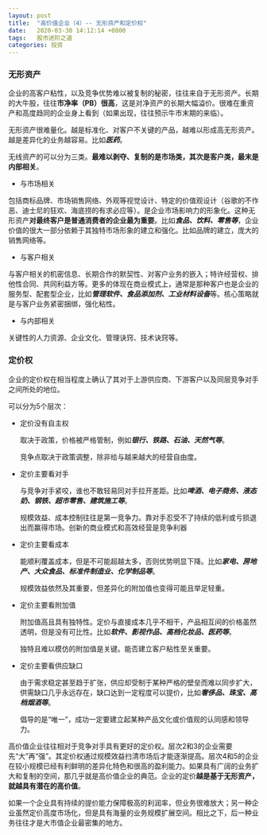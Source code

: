 ```yaml
---
layout: post
title:  "高价值企业（4）-- 无形资产和定价权"
date:   2020-03-30 14:12:14 +0800
tags:   股市进阶之道
categories: 投资
---
```


### 无形资产

企业的高客户粘性，以及竞争优势难以被复制的秘密，往往来自于无形资产。长期的大牛股，往往**市净率（PB）很高**，这是对净资产的长期大幅溢价。很难在重资产和高度趋同的企业身上看到（如果出现，往往预示牛市末期的来临）。

无形资产很难量化。越是标准化、对客户不关键的产品，越难以形成高无形资产。越是差异化的业务越容易。比如***医药***。

无线资产的可以分为三类。**最难以剥夺、复制的是市场类，其次是客户类，最末是内部相关**。

+ 与市场相关

包括商标品牌、市场销售网络、外观等视觉设计、特定的价值观设计（谷歌的不作恶、迪士尼的狂欢、海底捞的有求必应等）。是企业市场影响力的形象化。这种无形资产**对最终客户是普通消费者的企业最为重要**。比如***食品、饮料、零售等***，企业价值的很大一部分依赖于其独特市场形象的建立和强化。比如品牌的建立，庞大的销售网络等。

+ 与客户相关

与客户相关的机密信息、长期合作的默契性、对客户业务的嵌入；特许经营权、排他性合同、共同利益方等。更多的体现在商业模式上，通常是那种客户也是企业的服务型、配套型企业，比如***管理软件、食品添加剂、工业材料设备***等。核心策略就是与客户业务紧密捆绑，强化粘性。

+ 与内部相关

关键性的人力资源、企业文化、管理诀窍、技术诀窍等。

### 定价权

企业的定价权在相当程度上确认了其对于上游供应商、下游客户以及同层竞争对手之间所处的地位。

可以分为5个层次：

+ 定价没有自主权

    取决于政策，价格被严格管制，例如***银行、铁路、石油、天然气等***。

    竞争点取决于政策调整，除非给与越来越大的经营自由度。

+ 定价主要看对手

    与竞争对手紧咬，谁也不敢轻易同对手拉开差距。比如***啤酒、电子商务、液态奶、钢铁、超市零售、建筑施工等***。

    规模效益、成本控制往往是第一竞争力。靠对手忍受不了持续的低利或亏损退出而赢得市场。创新的商业模式和高效经营是竞争利器

+ 定价主要看成本

    能顺利覆盖成本，但是不可能超越太多，否则优势明显下降。比如***家电、房地产、大众食品、标准件制造业、化学制品等***。

    规模效益依然及其重要，但差异化的附加值也变得可能且举足轻重。

+ 定价主要看附加值

    附加值高且具有独特性。定价与直接成本几乎不相干，产品相互间的价格虽然透明，但是没有可比性。比如***软件、影视作品、高档化妆品、医药等***。

    独特且难以模仿的附加值是关键。能否建立客户粘性至关重要。

+ 定价主要看供应缺口

    由于需求稳定甚至趋于扩张，供应却受制于某种严格的壁垒而难以同步扩大，供需缺口几乎永远存在，缺口达到一定程度可以提价，比如***奢侈品、珠宝、高档烟酒等***。

    倡导的是“唯一”，成功一定要建立起某种产品文化或价值观的认同感和领导力。

高价值企业往往相对于竞争对手具有更好的定价权。层次2和3的企业需要先“大”再“强”。其定价权通过规模效益扫清市场后才能逐渐提高。层次4和5的企业在较小规模已经有利鲜明的差异化特色和很高的盈利能力。如果具有广阔的业务扩大和复制的空间，那几乎就是高价值企业的典范。企业的定价**越是基于无形资产，就越具有潜在的高价值**。

如果一个企业具有持续的提价能力保障极高的利润率，但业务很难放大；另一种企业虽然定价高度市场化，但是具有海量的业务规模扩展空间。相比之下，后一种业务往往才是大市值企业最密集的地方。